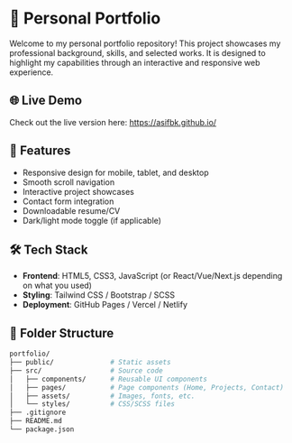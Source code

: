 # 💼 Personal Portfolio

Welcome to my personal portfolio repository! This project showcases my professional background, skills, and selected works. It is designed to highlight my capabilities through an interactive and responsive web experience.

## 🌐 Live Demo

Check out the live version here: https://asifbk.github.io/

## 🚀 Features

- Responsive design for mobile, tablet, and desktop
- Smooth scroll navigation
- Interactive project showcases
- Contact form integration
- Downloadable resume/CV
- Dark/light mode toggle (if applicable)

## 🛠️ Tech Stack

- **Frontend**: HTML5, CSS3, JavaScript (or React/Vue/Next.js depending on what you used)
- **Styling**: Tailwind CSS / Bootstrap / SCSS
- **Deployment**: GitHub Pages / Vercel / Netlify

## 📁 Folder Structure

```bash
portfolio/
├── public/              # Static assets
├── src/                 # Source code
│   ├── components/      # Reusable UI components
│   ├── pages/           # Page components (Home, Projects, Contact)
│   ├── assets/          # Images, fonts, etc.
│   └── styles/          # CSS/SCSS files
├── .gitignore
├── README.md
└── package.json
